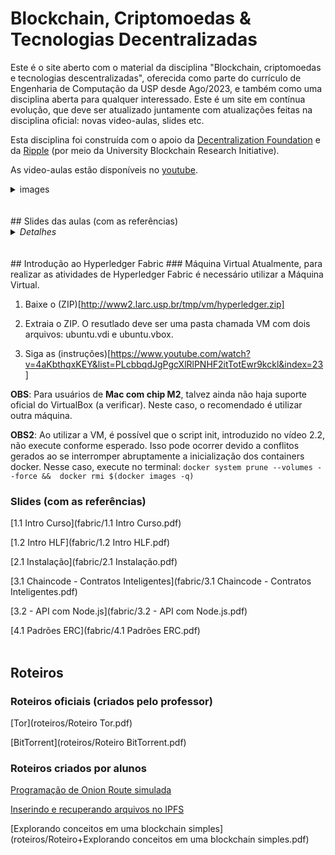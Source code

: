 # Blockchain, Criptomoedas & Tecnologias Decentralizadas
Este é o site aberto com o material da disciplina "Blockchain, criptomoedas e tecnologias descentralizadas", oferecida como parte do currículo de Engenharia de Computação da USP desde Ago/2023, e também como uma disciplina aberta para qualquer interessado. Este é um site em contínua evolução, que deve ser atualizado juntamente com atualizações feitas na disciplina oficial: novas video-aulas, slides etc.

Esta disciplina foi construída com o apoio da [Decentralization Foundation](https://d24n.org) e da [Ripple](https://ripple.com) (por meio da University Blockchain Research Initiative).

As video-aulas estão disponíveis no [youtube](https://www.youtube.com/playlist?list=PLcbbqdJgPgcXlRlPNHF2itTotEwr9kckl).

<details>
  <summary>images</summary>

![Image1](https://gist.github.com/assets/97279763/4eb87d13-17b1-4384-bfc6-ba3369bc7223)

![Image2](https://gist.github.com/assets/97279763/4eb87d13-17b1-4384-bfc6-ba3369bc7223)

</details>

<br>
<br>
## Slides das aulas (com as referências)
<details>
  <summary><i>Detalhes</i></summary>

![1a. Intro](slides/1a. Intro.pdf)

![1b. Intro - Classificação P2P](slides/1b. Intro - Classificação P2P.pdf)

![2a. Fundamentos de Criptografia - Serviços de Segurança](slides/2a. Fundamentos de Criptografia - Serviços Segurança.pdf)

![2b. Fundamentos de Criptografia - Criptografia Simétrica](slides/2b. Fundamentos de Criptografia - Criptografia simétrica.pdf)

![2c. Fundamentos de Criptografia - Assinaturas Digitais](slides/2c. Fundamentos de Criptografia - Assinaturas Digitais.pdf)

![2d. Fundamentos de Criptografia - Certificação Digital](slides/2d. Fundamentos de Criptografia - Certificação Digital.pdf)

![2e. Fundamentos de Criptografia - Construções Avançadas](slides/2e. Fundamentos de Criptografia - Construções Avançadas.pdf)

![3a. Blockchain sem Hype - Motivacao](slides/3a. BlockChain sem Hype-Motivacao.pdf)

![3b. Blockchain sem Hype - Blockchains](slides/3b. BlockChain sem Hype-Blockchains.pdf)

![3c. Blockchain sem Hype - Logs Transparentes (v3)](slides/3c. BlockChain sem Hype-Logs Transparentes - v3.pdf)

![3d. Blockchain sem Hype - Considerações](slides/3d. BlockChain sem Hype-Considerações.pdf)

![3e. Blockchain sem Hype - Aplicações](slides/3e. BlockChain sem Hype-Aplicações.pdf)

![3f. Blockchain sem Hype - Aplicacoes, mas não](slides/3f. BlockChain sem Hype-Aplicacoes, mas não.pdf)

![3g. Blockchain sem Hype - Privacidade](slides/3g. BlockChain sem Hype-Privacidade.pdf)

![3h. Blockchain sem Hype - Forks](slides/3h. BlockChain sem Hype - Forks.pdf)

![3z. (Bônus) Blockchain sem Hype- Criptomoedas e crimes (v2)](slides/3z. (Bônus) BlockChain sem Hype- Criptomoedas e crimes - v2.pdf)

![4a. Universo descentralizado - Tor](slides/4a. Universo descentralizado - Tor.pdf)

![4b. Universo descentralizado - Buscas de dados e DHT](slides/4b. Universo descentralizado - Buscas de dados e DHT.pdf)

![4c. Universo descentralizado - Broadcast e Gossip](slides/4c. Universo descentralizado - Broadcast e Gossip.pdf)

![4d. Universo descentralizado - Bittorrent e Compartilhamento de Arquivos](slides/4d. Universo descentralizado - Bittorrent e Compartilhamento de Arquivos.pdf)

![4e. Universo descentralizado - OAuth + OIDC](slides/4e. Universo descentralizado - OAuth + OIDC.pdf)

![4f. Universo descentralizado - IPFS](slides/4f. Universo descentralizado - IPFS.pdf)

</details>
<br>
<br>
## Introdução ao Hyperledger Fabric
### Máquina Virtual
Atualmente, para realizar as atividades de Hyperledger Fabric é necessário utilizar a Máquina Virtual.

1. Baixe o (ZIP)[http://www2.larc.usp.br/tmp/vm/hyperledger.zip]

2. Extraia o ZIP. O resutlado deve ser uma pasta chamada VM com dois arquivos: ubuntu.vdi e ubuntu.vbox.

3. Siga as (instruções)[https://www.youtube.com/watch?v=4aKbthqxKEY&list=PLcbbqdJgPgcXlRlPNHF2itTotEwr9kckl&index=23]

**OBS**: Para usuários de **Mac com chip M2**, talvez ainda não haja suporte oficial do VirtualBox (a verificar). Neste caso, o recomendado é utilizar outra máquina.

**OBS2**: Ao utilizar a VM, é possível que o script init, introduzido no vídeo 2.2, não execute conforme esperado. Isso pode ocorrer devido a conflitos gerados ao se interromper abruptamente a inicialização dos containers docker. Nesse caso, execute no terminal: `docker system prune --volumes --force &&  docker rmi $(docker images -q)`

### Slides (com as referências)
[1.1 Intro Curso](fabric/1.1 Intro Curso.pdf)

[1.2 Intro HLF](fabric/1.2 Intro HLF.pdf)

[2.1 Instalação](fabric/2.1 Instalação.pdf)

[3.1 Chaincode - Contratos Inteligentes](fabric/3.1 Chaincode - Contratos Inteligentes.pdf)

[3.2 - API com Node.js](fabric/3.2 - API com Node.js.pdf)

[4.1 Padrões ERC](fabric/4.1 Padrões ERC.pdf)
<br>
<br>
## Roteiros
### Roteiros oficiais (criados pelo professor)
[Tor](roteiros/Roteiro Tor.pdf)

[BitTorrent](roteiros/Roteiro BitTorrent.pdf)

### Roteiros criados por alunos
[Programação de Onion Route simulada](roteiros/Construindo+o+próprio+onion+routing.zip)

[Inserindo e recuperando arquivos no IPFS](roteiros/Roteiro+IPFS.pdf)

[Explorando conceitos em uma blockchain simples](roteiros/Roteiro+Explorando conceitos em uma blockchain simples.pdf)

